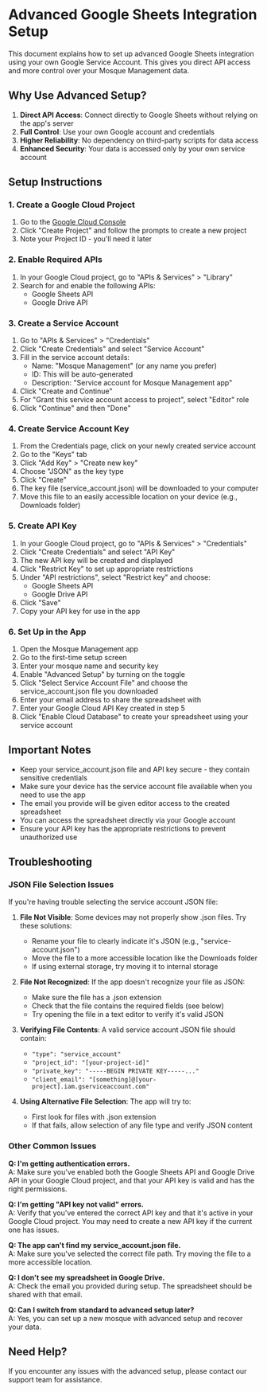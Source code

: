 # Advanced Google Sheets Integration Setup

This document explains how to set up advanced Google Sheets integration using your own Google Service Account. This gives you direct API access and more control over your Mosque Management data.

## Why Use Advanced Setup?

1. **Direct API Access**: Connect directly to Google Sheets without relying on the app's server
2. **Full Control**: Use your own Google account and credentials
3. **Higher Reliability**: No dependency on third-party scripts for data access
4. **Enhanced Security**: Your data is accessed only by your own service account

## Setup Instructions

### 1. Create a Google Cloud Project

1. Go to the [Google Cloud Console](https://console.cloud.google.com/)
2. Click "Create Project" and follow the prompts to create a new project
3. Note your Project ID - you'll need it later

### 2. Enable Required APIs

1. In your Google Cloud project, go to "APIs & Services" > "Library"
2. Search for and enable the following APIs:
   - Google Sheets API
   - Google Drive API

### 3. Create a Service Account

1. Go to "APIs & Services" > "Credentials"
2. Click "Create Credentials" and select "Service Account"
3. Fill in the service account details:
   - Name: "Mosque Management" (or any name you prefer)
   - ID: This will be auto-generated
   - Description: "Service account for Mosque Management app"
4. Click "Create and Continue"
5. For "Grant this service account access to project", select "Editor" role
6. Click "Continue" and then "Done"

### 4. Create Service Account Key

1. From the Credentials page, click on your newly created service account
2. Go to the "Keys" tab
3. Click "Add Key" > "Create new key"
4. Choose "JSON" as the key type
5. Click "Create"
6. The key file (service_account.json) will be downloaded to your computer
7. Move this file to an easily accessible location on your device (e.g., Downloads folder)

### 5. Create API Key

1. In your Google Cloud project, go to "APIs & Services" > "Credentials"
2. Click "Create Credentials" and select "API Key"
3. The new API key will be created and displayed
4. Click "Restrict Key" to set up appropriate restrictions
5. Under "API restrictions", select "Restrict key" and choose:
   - Google Sheets API
   - Google Drive API
6. Click "Save"
7. Copy your API key for use in the app

### 6. Set Up in the App

1. Open the Mosque Management app
2. Go to the first-time setup screen
3. Enter your mosque name and security key
4. Enable "Advanced Setup" by turning on the toggle
5. Click "Select Service Account File" and choose the service_account.json file you downloaded
6. Enter your email address to share the spreadsheet with
7. Enter your Google Cloud API Key created in step 5
8. Click "Enable Cloud Database" to create your spreadsheet using your service account

## Important Notes

- Keep your service_account.json file and API key secure - they contain sensitive credentials
- Make sure your device has the service account file available when you need to use the app
- The email you provide will be given editor access to the created spreadsheet
- You can access the spreadsheet directly via your Google account
- Ensure your API key has the appropriate restrictions to prevent unauthorized use

## Troubleshooting

### JSON File Selection Issues

If you're having trouble selecting the service account JSON file:

1. **File Not Visible**: Some devices may not properly show .json files. Try these solutions:
   - Rename your file to clearly indicate it's JSON (e.g., "service-account.json")
   - Move the file to a more accessible location like the Downloads folder
   - If using external storage, try moving it to internal storage

2. **File Not Recognized**: If the app doesn't recognize your file as JSON:
   - Make sure the file has a .json extension
   - Check that the file contains the required fields (see below)
   - Try opening the file in a text editor to verify it's valid JSON

3. **Verifying File Contents**: A valid service account JSON file should contain:
   - `"type": "service_account"`
   - `"project_id": "[your-project-id]"`
   - `"private_key": "-----BEGIN PRIVATE KEY-----..."`
   - `"client_email": "[something]@[your-project].iam.gserviceaccount.com"`

4. **Using Alternative File Selection**: The app will try to:
   - First look for files with .json extension
   - If that fails, allow selection of any file type and verify JSON content

### Other Common Issues

**Q: I'm getting authentication errors.**  
A: Make sure you've enabled both the Google Sheets API and Google Drive API in your Google Cloud project, and that your API key is valid and has the right permissions.

**Q: I'm getting "API key not valid" errors.**  
A: Verify that you've entered the correct API key and that it's active in your Google Cloud project. You may need to create a new API key if the current one has issues.

**Q: The app can't find my service_account.json file.**  
A: Make sure you've selected the correct file path. Try moving the file to a more accessible location.

**Q: I don't see my spreadsheet in Google Drive.**  
A: Check the email you provided during setup. The spreadsheet should be shared with that email.

**Q: Can I switch from standard to advanced setup later?**  
A: Yes, you can set up a new mosque with advanced setup and recover your data.

## Need Help?

If you encounter any issues with the advanced setup, please contact our support team for assistance. 